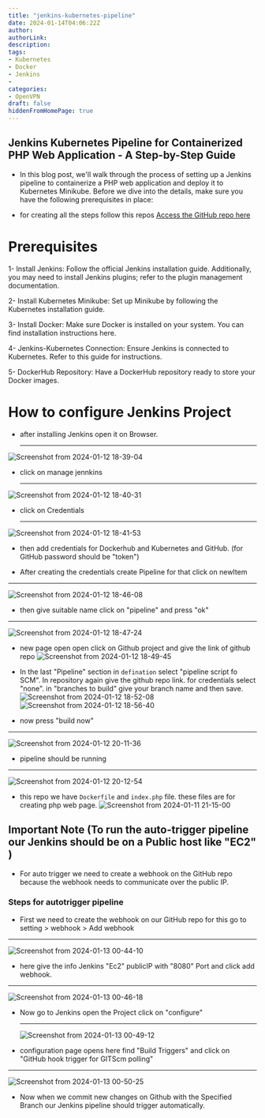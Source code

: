 ```yaml
---
title: "jenkins-kubernetes-pipeline"
date: 2024-01-14T04:06:22Z
author:
authorLink:
description:
tags:
- Kubernetes
- Docker
- Jenkins
- 
categories:
- OpenVPN
draft: false
hiddenFromHomePage: true
---
```


## Jenkins Kubernetes Pipeline for Containerized PHP Web Application - A Step-by-Step Guide

* In this blog post, we'll walk through the process of setting up a Jenkins pipeline to containerize a PHP web application and deploy it to Kubernetes Minikube. Before we dive into the details, make sure you have the following prerequisites in place:

* for creating all the steps follow this repos [Access the GitHub repo here](https://github.com/yahyagulshan/jenkins-kubernetes-pipeline)

# Prerequisites

1- Install Jenkins:
Follow the official Jenkins installation guide. Additionally, you may need to install Jenkins plugins; refer to the plugin management documentation.

2- Install Kubernetes Minikube:
Set up Minikube by following the Kubernetes installation guide.

3- Install Docker:
Make sure Docker is installed on your system. You can find installation instructions here.

4- Jenkins-Kubernetes Connection:
Ensure Jenkins is connected to Kubernetes. Refer to this guide for instructions.

5- DockerHub Repository:
Have a DockerHub repository ready to store your Docker images.

# How to configure Jenkins Project

* after installing Jenkins open it on Browser.

   ---
 ![Screenshot from 2024-01-12 18-39-04](https://github.com/yahyagulshan/jenkins-kubernetes-pipeline/assets/59036269/9e68ad15-43a1-443e-bae9-407e5d03b8f7)

* click on manage jennkins

  ---
![Screenshot from 2024-01-12 18-40-31](https://github.com/yahyagulshan/jenkins-kubernetes-pipeline/assets/59036269/9da07e5e-6d19-423d-9e79-ad16ccc5f9d4)

* click on  Credentials

  ---
 ![Screenshot from 2024-01-12 18-41-53](https://github.com/yahyagulshan/jenkins-kubernetes-pipeline/assets/59036269/c97d975c-f2be-4cac-8bab-f1aa2c755308)

* then add credentials for Dockerhub and Kubernetes and GitHub. (for GitHub password should be "token")

* After creating the credentials create Pipeline for that click on newItem

---
 ![Screenshot from 2024-01-12 18-46-08](https://github.com/yahyagulshan/jenkins-kubernetes-pipeline/assets/59036269/ed35b900-1c74-42dc-b5ca-22e426aeb537)

* then give suitable name click on "pipeline" and press "ok"

---
 ![Screenshot from 2024-01-12 18-47-24](https://github.com/yahyagulshan/jenkins-kubernetes-pipeline/assets/59036269/1372fcae-3936-48d3-ab24-093606de9cb6)

* new page open open click on Github project and give the link of github repo ![Screenshot from 2024-01-12 18-49-45](https://github.com/yahyagulshan/jenkins-kubernetes-pipeline/assets/59036269/3a159ae1-cb14-41b9-ad2f-52e16a490059)

* In the last "Pipeline" section in `defination` select "pipeline script fo SCM". In repository again give the github repo link. for credentials select "none". in "branches to build" give your branch name and then save.
![Screenshot from 2024-01-12 18-52-08](https://github.com/yahyagulshan/jenkins-kubernetes-pipeline/assets/59036269/102837de-a251-45a7-bb37-ab510899e10d)![Screenshot from 2024-01-12 18-56-40](https://github.com/yahyagulshan/jenkins-kubernetes-pipeline/assets/59036269/f24dbd03-7f3e-4cda-8987-b56351a2fa5d)

* now press "build now"

---
![Screenshot from 2024-01-12 20-11-36](https://github.com/yahyagulshan/jenkins-kubernetes-pipeline/assets/59036269/d6780edf-9ffb-4664-9484-59f8899ab2a9)

* pipeline should be running

---
![Screenshot from 2024-01-12 20-12-54](https://github.com/yahyagulshan/jenkins-kubernetes-pipeline/assets/59036269/ce50cbd9-3af6-4144-8d93-c380941f0f8e)

 * this repo we have `Dockerfile` and `index.php` file. these files are for creating php web page.
![Screenshot from 2024-01-11 21-15-00](https://github.com/yahyagulshan/jenkins-kubernetes-pipeline/assets/59036269/fb7ab2cc-ca83-40a7-8e4b-af814cfc8937)

## Important Note (To run the auto-trigger pipeline our Jenkins should be on a Public host like "EC2" )
* For auto trigger we need to create a webhook on the GitHub repo because the webhook needs to communicate over the public IP.

### Steps for autotrigger pipeline
* First we need to create the webhook on our GitHub repo for this go to setting > webhook > Add webhook 

---
![Screenshot from 2024-01-13 00-44-10](https://github.com/yahyagulshan/jenkins-kubernetes-pipeline/assets/59036269/abf5cd71-27d5-4904-adfa-60fcd602ac6e)

* here give the info Jenkins "Ec2" publicIP with "8080" Port and click add webhook.

---
  ![Screenshot from 2024-01-13 00-46-18](https://github.com/yahyagulshan/jenkins-kubernetes-pipeline/assets/59036269/434e680b-cb46-4cd0-97a2-9bf93dbd543b)

* Now go to Jenkins open the Project click on "configure"

  ---
  ![Screenshot from 2024-01-13 00-49-12](https://github.com/yahyagulshan/jenkins-kubernetes-pipeline/assets/59036269/bdbc72d0-c0e3-4d6c-9a04-cfacd666569a)

* configuration page opens here find "Build Triggers" and click on "GitHub hook trigger for GITScm polling"

 ---
 ![Screenshot from 2024-01-13 00-50-25](https://github.com/yahyagulshan/jenkins-kubernetes-pipeline/assets/59036269/d0a1ca88-66d0-4710-a3dc-3cb6d3fc2158)

 * Now when we commit new changes on Github with the Specified Branch our Jenkins pipeline should trigger automatically.

 